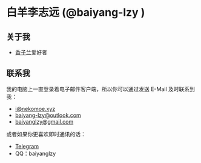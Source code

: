 # 白羊李志远 (@baiyang-lzy )

## 关于我

* [香子兰](https://nekopara.fandom.com/wiki/Vanilla)爱好者

## 联系我

我的电脑上一直登录着电子邮件客户端，所以你可以通过发送 E-Mail 及时联系到我：

* i@nekomoe.xyz
* baiyang-lzy@outlook.com
* baiyanglzy@gmail.com

或者如果你更喜欢即时通讯的话：

* [Telegram](https://t.me/baiyang_lzy)
* QQ：baiyanglzy
